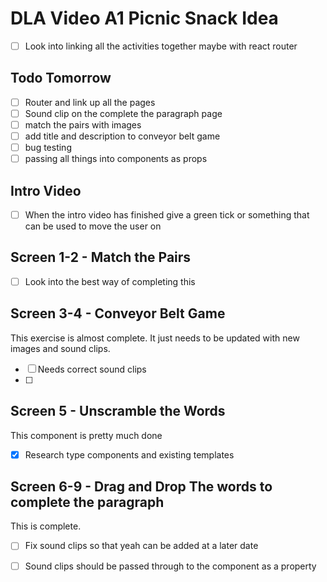 # DLA Video A1 Picnic Snack Idea

- [ ] Look into linking all the activities together maybe with react router



## Todo Tomorrow
- [ ] Router and link up all the pages
- [ ] Sound clip on the complete the paragraph page
- [ ] match the pairs with images
- [ ] add title and description to conveyor belt game
- [ ] bug testing
- [ ] passing all things into components as props

## Intro Video
- [ ] When the intro video has finished give a green tick or something that can be used to
      move the user on

## Screen 1-2 - Match the Pairs
- [ ] Look into the best way of completing this

## Screen 3-4 - Conveyor Belt Game
This exercise is almost complete. It just needs to be updated with new
images and sound clips.

- [ ] Needs correct sound clips
- [ ] 

## Screen 5 - Unscramble the Words
This component is pretty much done 
- [x] Research type components and existing templates
 

## Screen 6-9 - Drag and Drop The words to complete the paragraph
This is complete. 
- [ ] Fix sound clips so that yeah can be added at a later date
- [ ] Sound clips should be passed through to the component as a property


